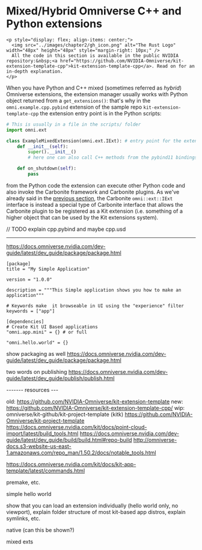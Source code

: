 # Mixed/Hybrid Omniverse C++ and Python extensions

```admonish tip title="GitHub Code"
<p style="display: flex; align-items: center;">
  <img src="../images/chapter2/gh_icon.png" alt="The Rust Logo" width="48px" height="48px" style="margin-right: 10px;" />
  All the code in this section is available in the public NVIDIA repository:&nbsp;<a href="https://github.com/NVIDIA-Omniverse/kit-extension-template-cpp">kit-extension-template-cpp</a>. Read on for an in-depth explanation.
</p>
```

When you have Python and C++ mixed (sometimes referred as _hybrid_) Omniverse extensions, the extension manager usually works with Python object returned from a `get_extensions()`: that's why in the `omni.example.cpp.pybind` extension of the sample repo `kit-extension-template-cpp` the extension entry point is in the Python scripts:

```py
# This is usually in a file in the scripts/ folder
import omni.ext

class ExampleMixedExtension(omni.ext.IExt): # entry point for the extension
    def __init__(self):
        super().__init__()
        # here one can also call C++ methods from the pybind11 bindings of this same extension (see folder bindings/)

    def on_shutdown(self):
        pass
```

from the Python code the extension can execute other Python code and also invoke the Carbonite framework and Carbonite plugins. As we've already said in the [previous section](../chapter2/cpp_extensions.md), the Carbonite `omni::ext::IExt` interface is instead a special type of Carbonite interface that allows the Carbonite plugin to be registered as a Kit extension (i.e. something of a higher object that can be used by the Kit extensions system).


// TODO explain cpp.pybind and maybe cpp.usd




--------------------

https://docs.omniverse.nvidia.com/dev-guide/latest/dev_guide/package/package.html


```
[package]
title = "My Simple Application"

version = "1.0.0"

description = """This Simple application shows you how to make an application"""

# Keywords make  it browseable in UI using the "experience" filter
keywords = ["app"]

[dependencies]
# Create Kit UI Based applications
"omni.app.mini" = {} # or full

"omni.hello.world" = {}
```

show packaging as well
https://docs.omniverse.nvidia.com/dev-guide/latest/dev_guide/package/package.html


two words on publishing
https://docs.omniverse.nvidia.com/dev-guide/latest/dev_guide/publish/publish.html



------- resources ---

old: https://github.com/NVIDIA-Omniverse/kit-extension-template
new: https://github.com/NVIDIA-Omniverse/kit-extension-template-cpp/
wip: omniverse/kit-github/kit-project-template (kitk)
https://github.com/NVIDIA-Omniverse/kit-project-template
https://docs.omniverse.nvidia.com/kit/docs/point-cloud-import/latest/build_tools.html
https://docs.omniverse.nvidia.com/dev-guide/latest/dev_guide/build/build.html#repo-build
http://omniverse-docs.s3-website-us-east-1.amazonaws.com/repo_man/1.50.2/docs/notable_tools.html

https://docs.omniverse.nvidia.com/kit/docs/kit-app-template/latest/commands.html

 premake, etc.

simple hello world

show that you can load an extension individually (hello world only, no viewport), explain folder structure of most kit-based app distros, explain symlinks, etc.


native (can this be shown?)

mixed exts